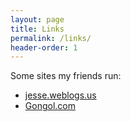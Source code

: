 ```yaml
---
layout: page
title: Links
permalink: /links/
header-order: 1
---
```


Some sites my friends run:

- [jesse.weblogs.us](http://jesse.weblogs.us/)
- [Gongol.com](http://www.gongol.com)
